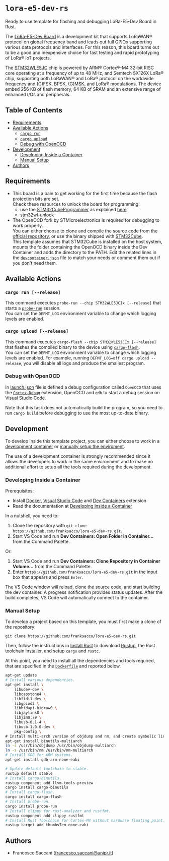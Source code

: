 # `lora-e5-dev-rs`

Ready to use template for flashing and debugging LoRa-E5-Dev Board in Rust.

The [LoRa-E5-Dev Board](https://wiki.seeedstudio.com/LoRa_E5_Dev_Board/) is a development kit that supports LoRaWAN® protocol on global frequency band and leads out full GPIOs supporting various data protocols and interfaces.
For this reason, this board turns out to be a good and inexpensive choice for fast testing and rapid prototyping of LoRa® IoT projects.

The [STM32WLE5JC](https://www.st.com/en/microcontrollers-microprocessors/stm32wle5jc.html) chip is powered by ARM® Cortex®-M4 32-bit RISC core operating at a frequency of up to 48 MHz, and Semtech SX126X LoRa® chip, supporting both LoRaWAN® and LoRa® protocol on the worldwide frequency and (G)FSK, BPSK, (G)MSK, and LoRa® modulations.
The device embed 256 KB of flash memory, 64 KB of SRAM and an extensive range of enhanced I/Os and peripherals.


## Table of Contents

* [Requirements](#requirements)
* [Available Actions](#available-actions)
    * [`cargo run`](#cargo-run)
    * [`cargo upload`](#cargo-upload)
    * [Debug with OpenOCD](#debug-with-openocd)
* [Development](#development)
    * [Developing Inside a Container](#developing-inside-a-container)
    * [Manual Setup](#manual-setup)
* [Authors](#authors)


## Requirements

* This board is a pain to get working for the first time because the flash protection bits are set.\
  Check these resources to unlock the board for programming:
    * use the [STM32CubeProgrammer](https://www.st.com/en/development-tools/stm32cubeprog.html) as explained [here](https://wiki.seeedstudio.com/LoRa_E5_Dev_Board/#applications_1)
    * [stm32wl-unlock](https://github.com/newAM/stm32wl-unlock/)
* The OpenOCD fork by STMicroelectronics is required for debugging to work properly.\
  You can either choose to clone and compile the source code from the [official repository](https://github.com/STMicroelectronics/OpenOCD), or use the binary shipped with [STM32Cube](https://www.st.com/en/ecosystems/stm32cube.html).\
  This template assumes that STM32Cube is installed on the host system, mounts the folder containing the OpenOCD binary inside the Dev Container and adds the directory to the PATH. Edit the related lines in the [`devcontainer.json`](.devcontainer/devcontainer.json) file to match your needs or comment them out if you don't need them.


## Available Actions

### `cargo run [--release]`
This command executes `probe-run --chip STM32WLE5JCIx [--release]` that starts a [`probe-run`](https://github.com/knurling-rs/probe-run) session.\
You can set the `DEFMT_LOG` environment variable to change which logging levels are enabled.

### `cargo upload [--release]`
This command executes `cargo-flash --chip STM32WLE5JCIx [--release]` that flashes the compiled binary to the device using [`cargo-flash`]().\
You can set the `DEFMT_LOG` environment variable to change which logging levels are enabled. For example, running `DEFMT_LOG=off cargo upload --release`, you will disable all logs and produce the smallest program.

### Debug with OpenOCD
In [launch.json](.vscode/launch.json) file is defined a debug configuration called `OpenOCD` that uses the [`Cortex-Debug`](https://github.com/Marus/cortex-debug) extension, OpenOCD and `gdb` to start a debug session on Visual Studio Code.

Note that this task does not automatically build the program, so you need to run `cargo build` before debugging to use the most up-to-date binary.

## Development

To develop inside this template project, you can either choose to work in a [development container](#developing-inside-a-container) or [manually setup the enviroment](#manual-setup).

The use of a development container is strongly recommended since it allows the developers to work in the same environment and to make no additional effort to setup all the tools required during the development.

### Developing Inside a Container

Prerequisites:
  - Install [Docker](https://docs.docker.com/get-docker/), [Visual Studio Code](https://code.visualstudio.com/) and [Dev Containers](https://marketplace.visualstudio.com/items?itemName=ms-vscode-remote.remote-containers) extension
  - Read the documentation at [Developing inside a Container](https://code.visualstudio.com/docs/remote/containers)

In a nutshell, you need to:
  1. Clone the repository with `git clone https://github.com/franksacco/lora-e5-dev-rs.git`.
  1. Start VS Code and run **Dev Containers: Open Folder in Container...** from the Command Palette.

Or:
  1. Start VS Code and run **Dev Containers: Clone Repository in Container Volume...** from the Command Palette.
  1. Enter `https://github.com/franksacco/lora-e5-dev-rs.git` in the input box that appears and press `Enter`.

The VS Code window will reload, clone the source code, and start building the dev container. A progress notification provides status updates.
After the build completes, VS Code will automatically connect to the container.

### Manual Setup

To develop a project based on this template, you must first make a clone of the repository:

```
git clone https://github.com/franksacco/lora-e5-dev-rs.git
```

Then, follow the instructions in [Install Rust](https://www.rust-lang.org/tools/install) to download [Rustup](https://github.com/rust-lang/rustup), the Rust toolchain installer, and setup `cargo` and `rustc`.

At this point, you need to install all the dependencies and tools required, that are specified in the [`Dockerfile`](.devcontainer/Dockerfile) and reported below.

```bash
apt-get update
# Install various dependencies.
apt-get install \
    libudev-dev \
    libcapstone4 \
    libftdi1-dev \
    libgpiod2 \
    libhidapi-hidraw0 \
    libjaylink0 \
    libjim0.79 \
    libusb-0.1-4 \
    libusb-1.0-0-dev \
    pkg-config \
# Install multi-arch version of objdump and nm, and create symbolic links.
apt-get install binutils-multiarch
ln -s /usr/bin/objdump /usr/bin/objdump-multiarch
ln -s /usr/bin/nm /usr/bin/nm-multiarch
# Install GDB for ARM systems.
apt-get install gdb-arm-none-eabi
```

```bash
# Update default toolchain to stable.
rustup default stable
# Install cargo-binutils.
rustup component add llvm-tools-preview
cargo install cargo-binutils
# Install cargo-flash.
cargo install cargo-flash
# Install probe-run.
cargo install probe-run
# Install clippy for rust-analyzer and rustfmt.
rustup component add clippy rustfmt
# Install Rust Toolchain for Cortex-M4 without hardware floating point.
rustup target add thumbv7em-none-eabi
```


## Authors

- Francesco Saccani (francesco.saccani@unipr.it)
